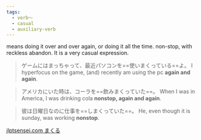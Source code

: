 ```yaml
---
tags:
  - verb〜
  - casual
  - auxiliary-verb
---
```

means doing it over and over again, or doing it all the time. non-stop, with reckless abandon.
It is a very casual expression.

>ゲームにはまっちゃって、最近パソコンを==使いまくっている==よ。
>I hyperfocus on the game, (and) recently am using the pc **again and again**.

>アメリカにいた時は、コーラを==飲みまくっていた==。
>When I was in America, I was drinking cola **nonstop, again and again**.

>彼は日曜日なのに仕事を==しまくっていた==。
>He, even though it is sunday, was working **nonstop**.

[jlptsensei.com まくる](https://jlptsensei.com/learn-japanese-grammar/%e3%81%be%e3%81%8f%e3%82%8b-%e3%81%be%e3%81%8f%e3%81%a3%e3%81%a6-makuru-makutte-meaning/)